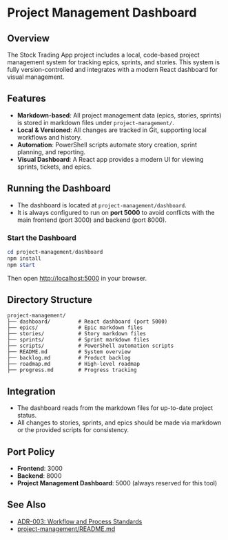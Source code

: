 # Project Management Dashboard

## Overview

The Stock Trading App project includes a local, code-based project management system for tracking epics, sprints, and stories. This system is fully version-controlled and integrates with a modern React dashboard for visual management.

## Features

- **Markdown-based**: All project management data (epics, stories, sprints) is stored in markdown files under `project-management/`.
- **Local & Versioned**: All changes are tracked in Git, supporting local workflows and history.
- **Automation**: PowerShell scripts automate story creation, sprint planning, and reporting.
- **Visual Dashboard**: A React app provides a modern UI for viewing sprints, tickets, and epics.

## Running the Dashboard

- The dashboard is located at `project-management/dashboard`.
- It is always configured to run on **port 5000** to avoid conflicts with the main frontend (port 3000) and backend (port 8000).

### Start the Dashboard

```powershell
cd project-management/dashboard
npm install
npm start
```

Then open [http://localhost:5000](http://localhost:5000) in your browser.

## Directory Structure

```
project-management/
├── dashboard/         # React dashboard (port 5000)
├── epics/             # Epic markdown files
├── stories/           # Story markdown files
├── sprints/           # Sprint markdown files
├── scripts/           # PowerShell automation scripts
├── README.md          # System overview
├── backlog.md         # Product backlog
├── roadmap.md         # High-level roadmap
├── progress.md        # Progress tracking
```

## Integration

- The dashboard reads from the markdown files for up-to-date project status.
- All changes to stories, sprints, and epics should be made via markdown or the provided scripts for consistency.

## Port Policy

- **Frontend**: 3000
- **Backend**: 8000
- **Project Management Dashboard**: 5000 (always reserved for this tool)

## See Also

- [ADR-003: Workflow and Process Standards](./adrs/003-workflow-standards.md)
- [project-management/README.md](../project-management/README.md)
